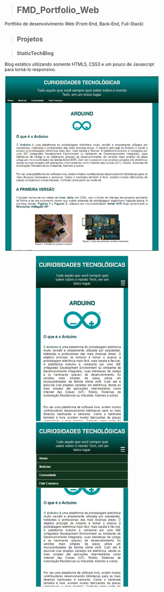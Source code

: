 ># FMD_Portfolio_Web

Portfólio de desenvolvimento Web (Front-End, Back-End, Full-Stack)


>## Projetos

>### StaticTechBlog

Blog estático utilizando somente HTML5, CSS3 e um pouco de Javascript para torná-lo responsivo.

<!-- ![Versão de desktop](./GitHub/Desktop.png)

![Versão de desktop](./GitHub/Mobile_MenuClosed.png) 
![Versão de desktop](./GitHub/Mobile_MenuOpened.png) -->


<p align="center">
    <img src="./GitHub/Desktop.png"  width="500">
</p>

<p align="center">
    <img src="./GitHub/Mobile_MenuClosed.png"  width="300">
    <img src="./GitHub/Mobile_MenuOpened.png"  width="300">
</p>